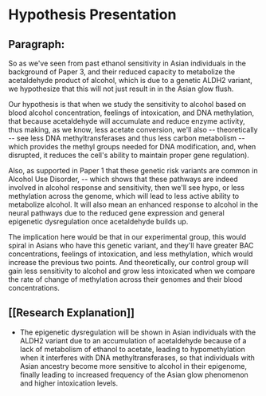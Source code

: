 # Hypothesis Presentation

## Paragraph:

So as we've seen from past ethanol sensitivity in Asian individuals in the background of Paper 3, and their reduced capacity to metabolize the acetaldehyde product of alcohol, which is due to a genetic ALDH2 variant, we hypothesize that this will not just result in in the Asian glow flush. 

Our hypothesis is that when we study the sensitivity to alcohol based on blood alcohol concentration, feelings of intoxication, and DNA methylation, that because acetaldehyde will accumulate and reduce enzyme activity, thus making, as we know, less acetate conversion, we'll also -- theoretically -- see less DNA methyltransferases and thus less carbon metabolism -- which provides the methyl groups needed for DNA modification, and, when disrupted, it reduces the cell's ability to maintain proper gene regulation).

Also, as supported in Paper 1 that these genetic risk variants are common in Alcohol Use Disorder, -- which shows that these pathways are indeed involved in alcohol response and sensitivity, then we'll see hypo, or less methylation across the genome, which will lead to less active ability to metabolize alcohol. It will also mean an enhanced response to alcohol in the neural pathways due to the reduced gene expression and general epigenetic dysregulation once acetaldehyde builds up. 

The implication here would be that in our experimental group, this would spiral in Asians who have this genetic variant, and they'll have greater BAC concentrations, feelings of intoxication, and less methylation, which would increase the previous two points. And theoretically, our control group will gain less sensitivity to alcohol and grow less intoxicated when we compare the rate of change of methylation across their genomes and their blood concentrations.

## [[Research Explanation]]

- The epigenetic dysregulation will be shown in Asian individuals with the ALDH2 variant due to an accumulation of acetaldehyde because of a lack of metabolism of ethanol to acetate, leading to hypomethylation when it interferes with DNA methyltransferases, so that individuals with Asian ancestry become more sensitive to alcohol in their epigenome, finally leading to increased frequency of the Asian glow phenomenon and higher intoxication levels.